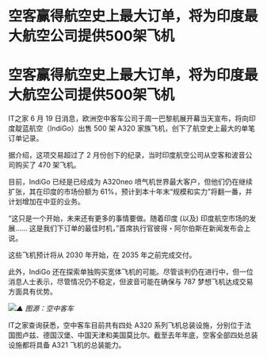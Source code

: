 # 空客赢得航空史上最大订单，将为印度最大航空公司提供500架飞机

# 空客赢得航空史上最大订单，将为印度最大航空公司提供500架飞机

IT之家 6 月 19 日消息，欧洲空中客车公司于周一巴黎航展开幕当天宣布，将向印度靛蓝航空（IndiGo）出售 500 架 A320
家族飞机，创下了航空史上最大的单笔订单记录。

据介绍，这项交易超过了 2 月份创下的纪录，当时印度航空公司从空客和波音公司购买了 470 架飞机。

目前，IndiGo 已经是已经成为 A320neo 喷气机世界最大客户，但他们仍在继续扩张，其在印度的市场份额为
61%，预计到本十年末“规模和实力”将翻一番，并计划增加在中亚的业务。

“这只是一个开始，未来还有更多的事情要做。随着印度 (以及) 印度航空市场的发展......
这是我们下订单的最佳时机，”首席执行官彼得・阿尔伯斯在新闻发布会上说。

这些飞机预计将从 2030 年开始，在 2035 年之前完成交付。

此外，IndiGo 还在探索单独购买宽体飞机的可能。尽管谈判仍在进行中，但一位消息人士表示，尽管情况仍不稳定，但波音可能在确保与 787
梦想飞机达成交易方面具有优势。

![](https://inews.gtimg.com/om_bt/OsojJslozbyFiEm5RhoXuM9OF12CEGMlGvZCwKzA7kvbcAA/1000)_▲
图源：空中客车_

IT之家查询获悉，空中客车目前共有四处 A320
系列飞机总装设施，分别位于法国图卢兹、德国汉堡、中国天津和美国莫比尔。截至去年年底，空客全部四处总装设施都将具备 A321 飞机的总装能力。


